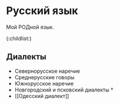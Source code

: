 Русский язык
============

Мой РОДной язык.

(:childlist:)

Диалекты
--------

* Севернорусское наречие
* Среднерусские говоры
* Южнорусское наречие
* Новгородский и псковский диалекты †
* [[Одесский диалект]]
